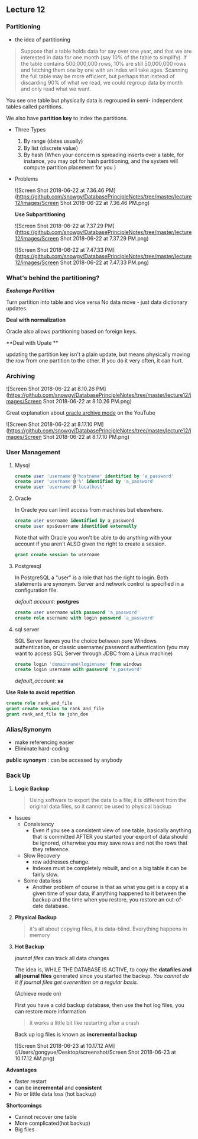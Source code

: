 ## Lecture 12

### Partitioning

* the idea of partitioning

> Suppose that a table holds data for say over one year, and that we are interested in data for one month (say 10% of the table to simplify). If the table contains 500,000,000 rows, 10% are still 50,000,000 rows and fetching them one by one with an index will take ages. Scanning the full table may be more efficient, but perhaps that instead of discarding 90% of what we read, we could regroup data by month and only read what we want. 

You see one table but physically data is regrouped in semi- independent tables called partitions. 

We also have **partition key** to index the partitions.

* Three Types

  1. By range (dates usually)
  2. By list (discrete value）
  3. By hash (When your concern is spreading inserts over a table, for instance, you may opt for hash partitioning, and the system will compute partition placement for you )

* Problems

  ![Screen Shot 2018-06-22 at 7.36.46 PM](https://github.com/snowgy/DatabasePrincipleNotes/tree/master/lecture12/images/Screen Shot 2018-06-22 at 7.36.46 PM.png)

  **Use Subpartitioning**

  ![Screen Shot 2018-06-22 at 7.37.29 PM](https://github.com/snowgy/DatabasePrincipleNotes/tree/master/lecture12/images/Screen Shot 2018-06-22 at 7.37.29 PM.png)

  ![Screen Shot 2018-06-22 at 7.47.33 PM](https://github.com/snowgy/DatabasePrincipleNotes/tree/master/lecture12/images/Screen Shot 2018-06-22 at 7.47.33 PM.png)

### What's behind the partitioning?

***Exchange Partition***

Turn partition into table and vice versa No data move - just data dictionary updates. 

**Deal with normalization**

Oracle also allows partitioning based on foreign keys.

**Deal with Upate **

updating the partition key isn't a plain update, but means physically moving the row from one partition to the other. If you do it very often, it can hurt.

### Archiving

![Screen Shot 2018-06-22 at 8.10.26 PM](https://github.com/snowgy/DatabasePrincipleNotes/tree/master/lecture12/images/Screen Shot 2018-06-22 at 8.10.26 PM.png)

Great explanation about [oracle archive mode](https://www.youtube.com/watch?v=NYIZ_pR2asU) on the YouTube

![Screen Shot 2018-06-22 at 8.17.10 PM](https://github.com/snowgy/DatabasePrincipleNotes/tree/master/lecture12/images/Screen Shot 2018-06-22 at 8.17.10 PM.png)

### User Management

1. Mysql

   ```sql
   create user 'username'@'hostname' identified by 'a_password'
   create user 'username'@'%' identified by 'a_password'
   create user 'username'@'localhost' 
   ```

   

2. Oracle

   In Oracle you can limit access from machines but elsewhere.  

   ```sql
   create user username identified by a_password
   create user ops$username identified externally
   ```

   Note that with Oracle you won't be able to do anything with your account if you aren't ALSO given the right to create a session. 

   ```sql
   grant create session to username
   ```

3. Postgresql

   In PostgreSQL a "user" is a role that has the right to login. Both statements are synonym.  Server and network control is specified in a configuration file. 

   _default account_: **postgres**

   ```sql
   create user username with password 'a_password'
   create role username with login password 'a_password'
   ```

4. sql server

   SQL Server leaves you the choice between pure Windows authentication, or classic username/ password authentication (you may want to access SQL Server through JDBC from a Linux machine) 

   ```sql
   create login 'domainname\loginname' from windows 
   create login username with password 'a_password'
   ```

   _default_account_: **sa**

**Use Role to avoid repetition**

```sql
create role rank_and_file
grant create session to rank_and_file
grant rank_and_file to john_doe
```

### Alias/Synonym

* make referencing easier
* Eliminate hard-coding

**public synonym** : can be accessed by anybody

### Back Up

1. **Logic Backup**

   > Using software to export the data to a file, it is different from the original data files, so it cannot be used to physical backup

* Issues
  * Consistency
    * Even if you see a consistent view of one table, basically anything that is committed AFTER you started your export of data  should be ignored, otherwise you may save rows and not the rows that they reference. 
  * Slow Recovery
    *  row addresses change. 
    * Indexes must be completely rebuilt, and on a big table it can be fairly slow. 
  * Some data loss
    * Another problem of course is that as what you get is a copy at a given time of your data, if anything happened to it between the backup and the time when you restore, you restore an out-of-date database. 

2. **Physical Backup**

   > it's all about copying files, it is data-blind. Everything happens in memory

3. **Hot Backup**

   _journal files_ can track all data changes

   The idea is, WHILE THE DATABASE IS ACTIVE, to copy the **datafiles and all journal files** generated since you started the backup. _You cannot do it if journal files get overwritten on a regular basis._

   (Achieve mode on)

   First you have a cold backup database, then use the hot log files, you can restore more information

   > it works a little bit like restarting after a crash

   Back up log files is known as **incremental backup**

   ![Screen Shot 2018-06-23 at 10.17.12 AM](/Users/gongyue/Desktop/screenshot/Screen Shot 2018-06-23 at 10.17.12 AM.png)

**Advantages**

* faster restart
* can be **incremental** and **consistent**
* No or little data loss (hot backup)

**Shortcomings**

* Cannot recover one table
* More complicated(hot backup)
* Big files

